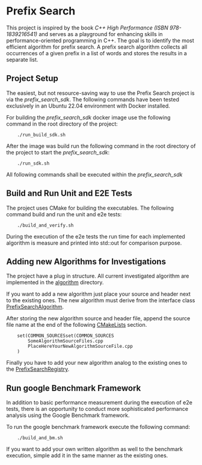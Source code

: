 # Prefix Search

This project is inspired by the book *C++ High Performance (ISBN 978-1839216541)* and serves as a playground for enhancing skills in performance-oriented programming in C++. The goal is to identify the most efficient algorithm for prefix search. A prefix search algorithm collects all occurrences of a given prefix in a list of words and stores the results in a separate list.

## Project Setup

The easiest, but not resource-saving way to use the Prefix Search project is via the *prefix_search_sdk*.
The following commands have been tested exclusively in an Ubuntu 22.04 environment with Docker installed.


For building the *prefix_search_sdk* docker image use the following command in the root directory of the project:

        ./run_build_sdk.sh

After the image was build run the following command in the root directory of the project to start the *prefix_search_sdk*:

        ./run_sdk.sh

All following commands shall be executed within the *prefix_search_sdk*

## Build and Run Unit and E2E Tests

The project uses CMake for building the executables. The following command build and run the unit and e2e tests:

        ./build_and_verify.sh

During the execution of the e2e tests the run time for each implemented algorithm is measure and printed into std::out for comparison purpose.

## Adding new Algorithms for Investigations

The project have a plug in structure.
All current investigated algorithm are implemented in the [algorithm](./src/algorithm) directory.

If you want to add a new algorithm just place your source and header next to the existing ones. The new algorithm must derive from the interface class [PrefixSearchAlgorithm](./src/PrefixSearchAlgorithm.h).

After storing the new algorithm source and header file, append the source file name at the end of the following [CMakeLists](./CMakeLists.txt) section.

        set(COMMON_SOURCESset(COMMON_SOURCES
            SomeAlgorithmSourceFiles.cpp
            PlaceHereYourNewAlgorithmSourceFile.cpp
        )

Finally you have to add your new algorithm analog to the existing ones to the [PrefixSearchRegistry](./src/PrefixSearchRegistry.cpp).

## Run google Benchmark Framework

In addition to basic performance measurement during the execution of e2e tests, there is an opportunity to conduct more sophisticated performance analysis using the Google Benchmark framework.

To run the google benchmark framework execute the following command:

        ./build_and_bm.sh

If you want to add your own written algorithm as well to the benchmark execution, simple add it in the same manner as the existing ones.